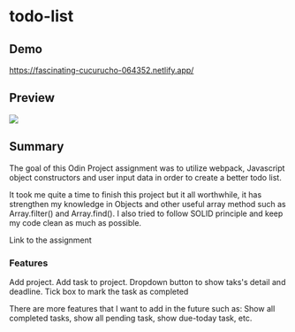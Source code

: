 # todo-list

## Demo
https://fascinating-cucurucho-064352.netlify.app/

## Preview
<img src="https://i.imgur.com/vz6pJwX.png">

## Summary

The goal of this Odin Project assignment was to utilize webpack, Javascript object constructors and user input data in order to create a better todo list.

It took me quite a time to finish this project but it all worthwhile, it has strengthen my knowledge in Objects and other useful array method such as Array.filter() and Array.find(). I also tried to follow SOLID principle and keep my code clean as much as possible. 

<a hred="https://www.theodinproject.com/lessons/node-path-javascript-todo-list">Link to the assignment</a>
### Features
Add project.
Add task to project.
Dropdown button to show taks's detail and deadline.
Tick box to mark the task as completed

There are more features that I want to add in the future such as: Show all completed tasks, show all pending task, show due-today task, etc.
